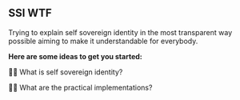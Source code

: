 ## SSI WTF 
Trying to explain self sovereign identity in the most transparent way possible aiming to make it understandable for everybody.

**Here are some ideas to get you started:**

🙋‍♀️ What is self sovereign identity?

🙋‍♀️ What are the practical implementations?

